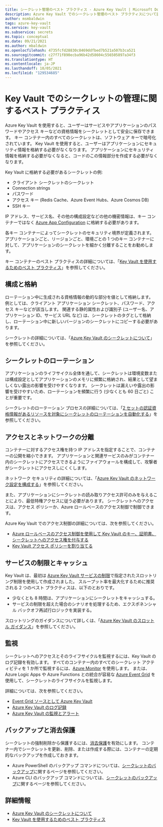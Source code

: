 ```yaml
---
title: シークレット管理のベスト プラクティス - Azure Key Vault | Microsoft Docs
description: Azure Key Vault でのシークレット管理のベスト プラクティスについて説明します。
author: msmbaldwin
tags: azure-key-vault
ms.service: key-vault
ms.subservice: secrets
ms.topic: conceptual
ms.date: 09/21/2021
ms.author: mbaldwin
ms.openlocfilehash: 4735fcfd28830c8469ddfbed7b521a507b3ca521
ms.sourcegitcommit: c27f71f890ecba96b42d58604c556505897a34f3
ms.translationtype: HT
ms.contentlocale: ja-JP
ms.lasthandoff: 10/05/2021
ms.locfileid: "129534685"
---
```

# <a name="best-practices-for-secrets-management-in-key-vault"></a>Key Vault でのシークレットの管理に関するベスト プラクティス

Azure Key Vault を使用すると、ユーザーはサービスやアプリケーションのパスワードやアクセス キーなどの資格情報をシークレットとして安全に保存できます。 キー コンテナー内のすべてのシークレットは、ソフトウェア キーで暗号化されています。 Key Vault を使用すると、ユーザーはアプリケーションにセキュリティ情報を格納する必要がなくなります。 アプリケーションにセキュリティ情報を格納する必要がなくなると、コードのこの情報部分を作成する必要がなくなります。

Key Vault に格納する必要があるシークレットの例:

- クライアント シークレットのシークレット
- Connection strings
- パスワード
- アクセス キー (Redis Cache、Azure Event Hubs、Azure Cosmos DB)
- SSH キー

IP アドレス、サービス名、その他の構成設定などの他の機密情報は、キー コンテナーではなく [Azure App Configuration](../../azure-app-configuration/overview.md) に格納する必要があります。

各キー コンテナーによってシークレットのセキュリティ境界が定義されます。 アプリケーションごと、リージョンごと、環境ごとの 1 つのキー コンテナーに対して、アプリケーションのシークレットを細かく分離することをお勧めします。

キー コンテナーのベスト プラクティスの詳細については、「[Key Vault を使用するためのベスト プラクティス](../general/best-practices.md)」を参照してください。

## <a name="configuration-and-storing"></a>構成と格納 

ローテーション中に生成される資格情報の動的な部分を値として格納します。 例としては、クライアント アプリケーション シークレット、パスワード、アクセス キーなどが該当します。 関連する静的属性および識別子 (ユーザー名、アプリケーション ID、サービス URL など) は、シークレットのタグとして格納し、ローテーション中に新しいバージョンのシークレットにコピーする必要があります。

シークレットの詳細については、「[Azure Key Vault のシークレットについて](about-secrets.md)」を参照してください。

## <a name="secrets-rotation"></a>シークレットのローテーション
アプリケーションのライフサイクル全体を通して、シークレットは環境変数または構成設定としてアプリケーションのメモリに頻繁に格納され、結果として望ましくない露出の影響を受けやすくなります。 シークレットは漏えいや露出の影響を受けやすいため、ローテーションを頻繁に行う (少なくとも 60 日ごと) ことが重要です。

シークレットのローテーション プロセスの詳細については、「[2 セットの認証資格情報があるリソースを対象にシークレットのローテーションを自動化する](tutorial-rotation-dual.md)」を参照してください。 

## <a name="access-and-network-isolation"></a>アクセスとネットワークの分離

コンテナーに対するアクセス権を持つ IP アドレスを指定することで、コンテナーの公開を縮小できます。 アプリケーションと関連サービスのみがコンテナー内のシークレットにアクセスできるようにファイアウォールを構成して、攻撃者がシークレットにアクセスしにくくします。

ネットワーク セキュリティの詳細については、「[Azure Key Vault のネットワーク設定を構成する](../general/how-to-azure-key-vault-network-security.md)」を参照してください。

また、アプリケーションにシークレットの読み取りアクセス許可のみを与えることにより、最低特権アクセスに従う必要があります。 シークレットへのアクセスは、アクセス ポリシーか、Azure ロールベースのアクセス制御で制御できます。 

Azure Key Vault でのアクセス制御の詳細については、次を参照してください。
- [Azure ロールベースのアクセス制御を使用して Key Vault のキー、証明書、シークレットへのアクセス権を付与する](../general/rbac-guide.md)
- [Key Vault アクセス ポリシーを割り当てる](../general/assign-access-policy.md)
 
## <a name="service-limits-and-caching"></a>サービスの制限とキャッシュ
Key Vault は、最初は [Azure Key Vault サービスの制限](../general/service-limits.md)で指定されたスロットリング制限を使用して作成されました。 スループット率を最大化するために推奨される 2 つのベスト プラクティスは、以下のとおりです。
- 少なくとも 8 時間は、アプリケーションにシークレットをキャッシュする。
- サービスの制限を超えた場合のシナリオを処理するため、エクスポネンシャル バックオフ再試行ロジックを実装する。

スロットリングのガイダンスについて詳しくは、「[Azure Key Vault のスロットル ガイダンス](../general/overview-throttling.md)」を参照してください。

## <a name="monitoring"></a>監視
シークレットへのアクセスとそのライフサイクルを監視するには、Key Vault のログ記録を有効します。 すべてのコンテナー内のすべてのシークレット アクティビティを 1 か所で監視するには、[Azure Monitor](../../azure-monitor/overview.md) を使用します。 または、Azure Logic Apps や Azure Functions との統合が容易な [Azure Event Grid](../../event-grid/overview.md) を使用して、シークレットのライフサイクルを監視します。

詳細については、次を参照してください。
- [Event Grid ソースとして Azure Key Vault](../../event-grid/event-schema-key-vault.md?tabs=event-grid-event-schema.md)
- [Azure Key Vault のログ記録](../general/logging.md)
- [Azure Key Vault の監視とアラート](../general/alert.md)

## <a name="backup-and-purge-protection"></a>バックアップと消去保護
シークレットの強制削除から保護するには、[消去保護](../general/soft-delete-overview.md#purge-protection)を有効にします。 コンテナー内でシークレットを更新、削除、または作成する際には、コンテナーの定期的なバックアップを作成しておきます。

- Azure PowerShell のバックアップ コマンドについては、[シークレットのバックアップ](/powershell/module/azurerm.keyvault/Backup-AzureKeyVaultSecret)に関するページを参照してください。
- Azure CLI のバックアップ コマンドについては、[シークレットのバックアップ](/cli/azure/keyvault/secret#az_keyvault_secret_backup)に関するページを参照してください。

## <a name="learn-more"></a>詳細情報
- [Azure Key Vault のシークレットについて](about-secrets.md)
- [Key Vault を使用するためのベスト プラクティス](../general/best-practices.md)
